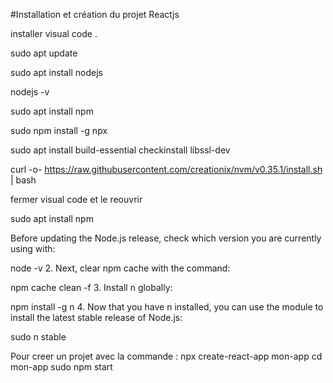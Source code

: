 #Installation et création du projet Reactjs

installer visual code .

sudo apt update 

sudo apt install nodejs

nodejs -v

sudo apt install npm

sudo npm install -g npx

sudo apt install build-essential checkinstall libssl-dev

curl -o- https://raw.githubusercontent.com/creationix/nvm/v0.35.1/install.sh | bash
 
fermer visual code et le reouvrir

sudo apt install npm



Before updating the Node.js release, check which version you are currently using with:

node -v
2. Next, clear npm cache with the command:

npm cache clean -f
3. Install n globally:

npm install -g n
4. Now that you have n installed, you can use the module to install the latest stable release of Node.js:

sudo n stable



Pour creer un projet avec la commande :
npx create-react-app mon-app
cd mon-app
sudo npm start
